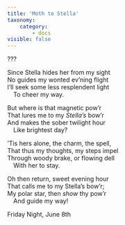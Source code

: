 ```yaml
---
title: 'Moth to Stella'
taxonomy:
    category:
        - docs
visible: false
---
```


<div class="author">???</div>

Since Stella hides her from my sight  
No guides my wonted ev’ning flight  
I’ll seek some less resplendent light  
&emsp;To cheer my way.  

But where is that magnetic pow’r  
That lures me to my *Stella’s* bow’r  
And makes the sober twilight hour  
&emsp;Like brightest day?  

’Tis hers alone, the charm, the spell,  
That thus my thoughts, my steps impel  
Through woody brake, or flowing dell  
&emsp;With her to stay.

Oh then return, sweet evening hour  
That calls me to my Stella’s bow’r;  
My polar star, then *show* thy pow’r  
&emsp;And guide my way!

Friday Night, June 8th